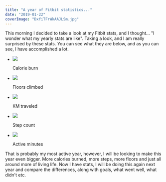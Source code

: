 ```yaml
---
title: "A year of Fitbit statistics..."
date: "2019-01-22"
coverImage: "DxfiTFrWkAAJLSm.jpg"
---
```


This morning I decided to take a look at my Fitbit stats, and I thought... "I wonder what my yearly stats are like". Taking a look, and I am really surprised by these stats. You can see what they are below, and as you can see, I have accomplished a lot.

- ![](https://i0.wp.com/michaelbrooks.co.uk/wp-content/uploads/2019/01/DxfiTFrWkAAJLSm.jpg?fit=576%2C1024&ssl=1)
    
    Calorie burn
    
- ![](https://i2.wp.com/michaelbrooks.co.uk/wp-content/uploads/2019/01/DxfiTqkWoAEOu5q.jpg?fit=576%2C1024&ssl=1)
    
    Floors climbed
    
- ![](https://i2.wp.com/michaelbrooks.co.uk/wp-content/uploads/2019/01/Dxfic_oWoAEIicf.jpg?fit=576%2C1024&ssl=1)
    
    KM traveled
    
- ![](https://i1.wp.com/michaelbrooks.co.uk/wp-content/uploads/2019/01/DxfiTXOWwAA4Feh-1.jpg?fit=576%2C1024&ssl=1)
    
    Step count
    
- ![](https://i0.wp.com/michaelbrooks.co.uk/wp-content/uploads/2019/01/DxfiT9fWkAAplKL-1.jpg?fit=576%2C1024&ssl=1)
    
    Active minutes
    

That is probably my most active year, however, I will be looking to make this year even bigger. More calories burned, more steps, more floors and just all around more of living life. Now I have stats, I will be doing this again next year and compare the differences, along with goals, what went well, what didn't etc.
